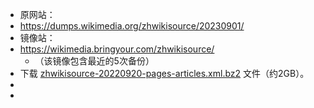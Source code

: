 - 原网站：
- https://dumps.wikimedia.org/zhwikisource/20230901/
- 镜像站：
- https://wikimedia.bringyour.com/zhwikisource/
	- （该镜像包含最近的5次备份）
- 下载 [zhwikisource-20220920-pages-articles.xml.bz2](https://wikimedia.bringyour.com/zhwikisource/20220920/zhwikisource-20220920-pages-articles.xml.bz2) 文件（约2GB）。
-
-